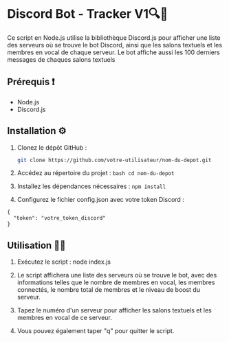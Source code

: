 # Discord Bot - Tracker V1🔍🤖

Ce script en Node.js utilise la bibliothèque Discord.js pour afficher une liste des serveurs où se trouve le bot Discord, ainsi que les salons textuels et les membres en vocal de chaque serveur.
Le bot affiche aussi les 100 derniers messages de chaques salons textuels

## Prérequis ❗

- Node.js
- Discord.js

## Installation ⚙️

1. Clonez le dépôt GitHub :

   ```bash
   git clone https://github.com/votre-utilisateur/nom-du-depot.git

2. Accédez au répertoire du projet :
    ```bash cd nom-du-depot```
    
3. Installez les dépendances nécessaires :
```npm install```

4. Configurez le fichier config.json avec votre token Discord :
```
{
  "token": "votre_token_discord"
}
```
## Utilisation 🧑‍💻
1. Exécutez le script : node index.js

2. Le script affichera une liste des serveurs où se trouve le bot, avec des informations telles que le nombre de membres en vocal, les membres connectés, le nombre total de membres et le niveau de boost du serveur.

3. Tapez le numéro d'un serveur pour afficher les salons textuels et les membres en vocal de ce serveur.

4. Vous pouvez également taper "q" pour quitter le script.
